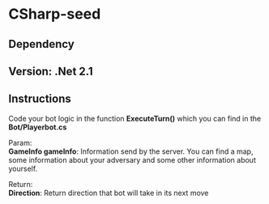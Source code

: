 # CSharp-seed

## Dependency

Version: .Net 2.1
---
## Instructions

Code your bot logic in the function **ExecuteTurn()**  which you can find in the **Bot/Playerbot.cs**

Param:   
**GameInfo gameInfo**: Information send by the server. You can find a map, some information about your adversary and some other information about yourself. 

Return:     
**Direction**: Return direction that bot will take in its next move